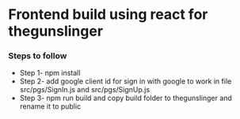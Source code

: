 # Frontend build using react for thegunslinger

### Steps to follow

- Step 1- npm install
- Step 2- add google client id for sign in with google to work in file src/pgs/SignIn.js and src/pgs/SignUp.js
- Step 3- npm run build and copy build folder to thegunslinger and rename it to public
